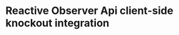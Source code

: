Reactive Observer Api client-side knockout integration
================================================


